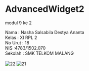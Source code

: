 # AdvancedWidget2
modul 9 ke 2

Nama : Nasha Salsabila Destya Ananta <br>
Kelas : XI RPL 2 <br>
No Urut : 18 <br>
NIS :4783/1502.070 <br>
Sekolah : SMK TELKOM MALANG<br><br>
![22](https://cloud.githubusercontent.com/assets/22131446/21592212/2d3e5056-d13e-11e6-9735-8e393654bb0c.png)
![21](https://cloud.githubusercontent.com/assets/22131446/21592213/2d676cd4-d13e-11e6-8956-979408c4765b.png)
